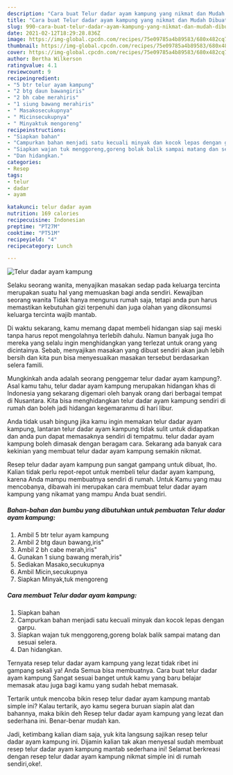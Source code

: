 ```yaml
---
description: "Cara buat Telur dadar ayam kampung yang nikmat dan Mudah Dibuat"
title: "Cara buat Telur dadar ayam kampung yang nikmat dan Mudah Dibuat"
slug: 990-cara-buat-telur-dadar-ayam-kampung-yang-nikmat-dan-mudah-dibuat
date: 2021-02-12T18:29:28.836Z
image: https://img-global.cpcdn.com/recipes/75e09785a4b89583/680x482cq70/telur-dadar-ayam-kampung-foto-resep-utama.jpg
thumbnail: https://img-global.cpcdn.com/recipes/75e09785a4b89583/680x482cq70/telur-dadar-ayam-kampung-foto-resep-utama.jpg
cover: https://img-global.cpcdn.com/recipes/75e09785a4b89583/680x482cq70/telur-dadar-ayam-kampung-foto-resep-utama.jpg
author: Bertha Wilkerson
ratingvalue: 4.1
reviewcount: 9
recipeingredient:
- "5 btr telur ayam kampung"
- "2 btg daun bawangiris"
- "2 bh cabe merahiris"
- "1 siung bawang merahiris"
- " Masakosecukupnya"
- " Micinsecukupnya"
- " Minyaktuk mengoreng"
recipeinstructions:
- "Siapkan bahan"
- "Campurkan bahan menjadi satu kecuali minyak dan kocok lepas dengan garpu."
- "Siapkan wajan tuk menggoreng,goreng bolak balik sampai matang dan sesuai selera."
- "Dan hidangkan."
categories:
- Resep
tags:
- telur
- dadar
- ayam

katakunci: telur dadar ayam 
nutrition: 169 calories
recipecuisine: Indonesian
preptime: "PT27M"
cooktime: "PT51M"
recipeyield: "4"
recipecategory: Lunch

---
```



![Telur dadar ayam kampung](https://img-global.cpcdn.com/recipes/75e09785a4b89583/680x482cq70/telur-dadar-ayam-kampung-foto-resep-utama.jpg)

Selaku seorang wanita, menyajikan masakan sedap pada keluarga tercinta merupakan suatu hal yang memuaskan bagi anda sendiri. Kewajiban seorang  wanita Tidak hanya mengurus rumah saja, tetapi anda pun harus memastikan kebutuhan gizi terpenuhi dan juga olahan yang dikonsumsi keluarga tercinta wajib mantab.

Di waktu  sekarang, kamu memang dapat membeli hidangan siap saji meski tanpa harus repot mengolahnya terlebih dahulu. Namun banyak juga lho mereka yang selalu ingin menghidangkan yang terlezat untuk orang yang dicintainya. Sebab, menyajikan masakan yang dibuat sendiri akan jauh lebih bersih dan kita pun bisa menyesuaikan masakan tersebut berdasarkan selera famili. 



Mungkinkah anda adalah seorang penggemar telur dadar ayam kampung?. Asal kamu tahu, telur dadar ayam kampung merupakan hidangan khas di Indonesia yang sekarang digemari oleh banyak orang dari berbagai tempat di Nusantara. Kita bisa menghidangkan telur dadar ayam kampung sendiri di rumah dan boleh jadi hidangan kegemaranmu di hari libur.

Anda tidak usah bingung jika kamu ingin memakan telur dadar ayam kampung, lantaran telur dadar ayam kampung tidak sulit untuk didapatkan dan anda pun dapat memasaknya sendiri di tempatmu. telur dadar ayam kampung boleh dimasak dengan beragam cara. Sekarang ada banyak cara kekinian yang membuat telur dadar ayam kampung semakin nikmat.

Resep telur dadar ayam kampung pun sangat gampang untuk dibuat, lho. Kalian tidak perlu repot-repot untuk membeli telur dadar ayam kampung, karena Anda mampu membuatnya sendiri di rumah. Untuk Kamu yang mau mencobanya, dibawah ini merupakan cara membuat telur dadar ayam kampung yang nikamat yang mampu Anda buat sendiri.

<!--inarticleads1-->

##### Bahan-bahan dan bumbu yang dibutuhkan untuk pembuatan Telur dadar ayam kampung:

1. Ambil 5 btr telur ayam kampung
1. Ambil 2 btg daun bawang,iris&#34;
1. Ambil 2 bh cabe merah,iris&#34;
1. Gunakan 1 siung bawang merah,iris&#34;
1. Sediakan  Masako,secukupnya
1. Ambil  Micin,secukupnya
1. Siapkan  Minyak,tuk mengoreng




<!--inarticleads2-->

##### Cara membuat Telur dadar ayam kampung:

1. Siapkan bahan
1. Campurkan bahan menjadi satu kecuali minyak dan kocok lepas dengan garpu.
1. Siapkan wajan tuk menggoreng,goreng bolak balik sampai matang dan sesuai selera.
1. Dan hidangkan.




Ternyata resep telur dadar ayam kampung yang lezat tidak ribet ini gampang sekali ya! Anda Semua bisa membuatnya. Cara buat telur dadar ayam kampung Sangat sesuai banget untuk kamu yang baru belajar memasak atau juga bagi kamu yang sudah hebat memasak.

Tertarik untuk mencoba bikin resep telur dadar ayam kampung mantab simple ini? Kalau tertarik, ayo kamu segera buruan siapin alat dan bahannya, maka bikin deh Resep telur dadar ayam kampung yang lezat dan sederhana ini. Benar-benar mudah kan. 

Jadi, ketimbang kalian diam saja, yuk kita langsung sajikan resep telur dadar ayam kampung ini. Dijamin kalian tak akan menyesal sudah membuat resep telur dadar ayam kampung mantab sederhana ini! Selamat berkreasi dengan resep telur dadar ayam kampung nikmat simple ini di rumah sendiri,oke!.


